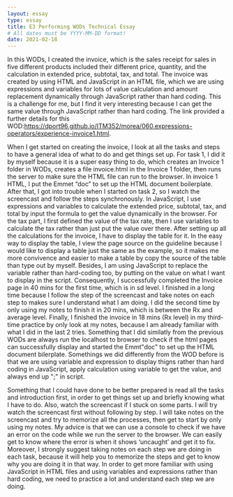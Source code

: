 ```yaml
---
layout: essay
type: essay
title: E3 Performing WODs Technical Essay
# All dates must be YYYY-MM-DD format!
date: 2021-02-18
---
```

In this WODs, I created the invoice, which is the sales receipt for sales in five different products included their different price, quantity, and the calculation in extended price, subtotal, tax, and total. The invoice was created by using HTML and JavaScript in an HTML file, which we are using expressions and variables for lots of value calculation and amount replacement dynamically through JavaScript rather than hard coding. This is a challenge for me, but I find it very interesting because I can get the same value through JavaScript rather than hard coding. The link provided a further details for this WOD:https://dport96.github.io/ITM352/morea/060.expressions-operators/experience-invoice1.html.

When I get started on creating the invoice, I look at all the tasks and steps to have a general idea of what to do and get things set up. For task 1, I did it by myself because it is a super easy thing to do, which creates an Invoice 1 folder in WODs, creates a file invoice.html in the Invoice 1 folder, then runs the server to make sure the HTML file can run to the browser. In invoice 1 HTML, I put the Emmet “doc” to set up the HTML document boilerplate. After that, I got into trouble when I started on task 2, so I watch the screencast and follow the steps synchronously. In JavaScript, I use expressions and variables to calculate the extended price, subtotal, tax, and total by input the formula to get the value dynamically in the browser. For the tax part, I first defined the value of the tax rate, then I use variables to calculate the tax rather than just put the value over there. After setting up all the calculations for the invoice, I have to display the table for it. In the easy way to display the table, I view the page source on the guideline because I would like to display a table just the same as the example, so it makes me more convivence and easier to make a table by copy the source of the table than type out by myself. Besides, I am using JavaScript to replace the variable rather than hard-coding too, by putting on the value on what I want to display in the script. Consequently, I successfully completed the Invoice page in 40 mins for the first time, which is in sd level. I finished in a long time because I follow the step of the screencast and take notes on each step to makes sure I understand what I am doing. I did the second time by only using my notes to finish it in 20 mins, which is between the Rx and average level. Finally, I finished the invoice in 18 mins (Rx level) in my third-time practice by only look at my notes, because I am already familiar with what I did in the last 2 tries. Something that I did similatly from the previous WODs are always run the localhost to browser to check if the html pages can successfully display and started the Emmt"doc" to set up the HTML document bilerplate. Somethings we did differently from the WOD before is that we are using variable and expression to display thigns rather than hard coding in JavaScript, apply calculation using variable to get the value, and always end up ";" in script.

Something that I could have done to be better prepared is read all the tasks and introduction first, in order to get things set up and briefly knowing what I have to do. Also, watch the screencast if I stuck on some parts. I will try watch the screencast first without following by step. I will take notes on the screencast and try to memorize all the processes, then get to start by only using my notes. My advice is that we can use a console to check if we have an error on the code while we run the server to the browser. We can easily get to know where the error is when it shows ‘uncaught’ and get it to fix. Moreover, I strongly suggest taking notes on each step we are doing in each task, because it will help you to memorize the steps and get to know why you are doing it in that way. In order to get more familiar with using JavaScript in HTML files and using variables and expressions rather than hard coding, we need to practice a lot and understand each step we are doing.
